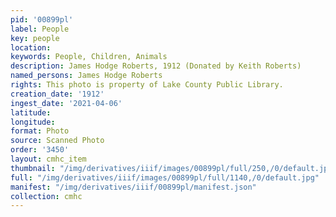 ```yaml
---
pid: '00899pl'
label: People
key: people
location: 
keywords: People, Children, Animals
description: James Hodge Roberts, 1912 (Donated by Keith Roberts)
named_persons: James Hodge Roberts
rights: This photo is property of Lake County Public Library.
creation_date: '1912'
ingest_date: '2021-04-06'
latitude: 
longitude: 
format: Photo
source: Scanned Photo
order: '3450'
layout: cmhc_item
thumbnail: "/img/derivatives/iiif/images/00899pl/full/250,/0/default.jpg"
full: "/img/derivatives/iiif/images/00899pl/full/1140,/0/default.jpg"
manifest: "/img/derivatives/iiif/00899pl/manifest.json"
collection: cmhc
---
```

